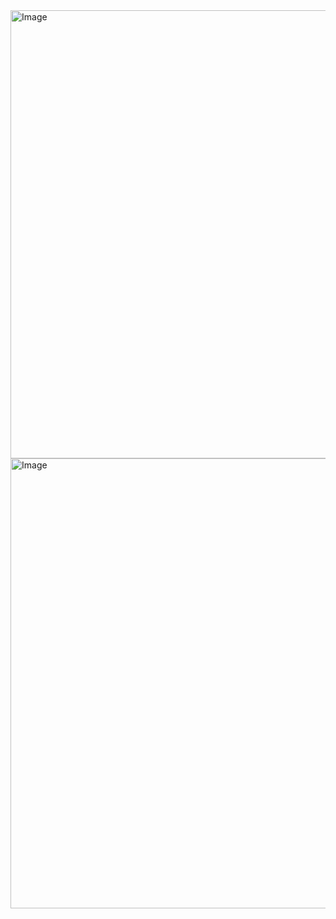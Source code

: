 <img width="1768" height="717" alt="Image" src="https://github.com/user-attachments/assets/621717c6-6d24-4f34-a802-a9df2a817ca5" />
<img width="1756" height="720" alt="Image" src="https://github.com/user-attachments/assets/bbbfb2e2-00be-4782-ac59-5b62b3b50986" />
